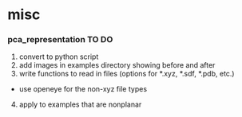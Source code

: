 # misc

### pca_representation TO DO
1. convert to python script
2. add images in examples directory showing before and after
3. write functions to read in files (options for \*.xyz, \*.sdf, \*.pdb, etc.)
* use openeye for the non-xyz file types
4. apply to examples that are nonplanar

